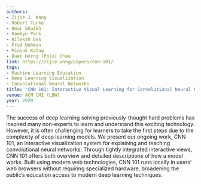 ```yaml
---
authors:
- Zijie J. Wang
- Robert Turko
- Omar Shaikh
- Haekyu Park
- Nilaksh Das
- Fred Hohman
- Minsuk Kahng
- Duen Horng (Polo) Chau
link: https://zijie.wang/papers/cnn-101/
tags:
- Machine Learning Education
- Deep Learning Visualization
- Convolutional Neural Networks
title: 'CNN 101: Interactive Visual Learning for Convolutional Neural Networks.'
venue: ACM CHI (LBW)
year: 2020
---
```

The success of deep learning solving previously-thought hard problems has inspired many non-experts to learn and understand this exciting technology. However, it is often challenging for learners to take the first steps due to the complexity of deep learning models. We present our ongoing work, CNN 101, an interactive visualization system for explaining and teaching convolutional neural networks. Through tightly integrated interactive views, CNN 101 offers both overview and detailed descriptions of how a model works. Built using modern web technologies, CNN 101 runs locally in users’ web browsers without requiring specialized hardware, broadening the public’s education access to modern deep learning techniques.

